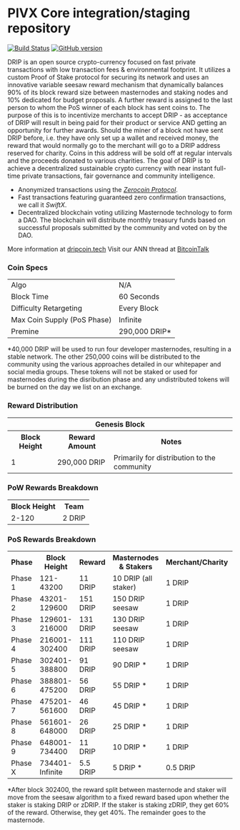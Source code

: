 PIVX Core integration/staging repository
=====================================

[![Build Status](https://travis-ci.org/DRIP-Project/DRIP.svg?branch=master)](https://travis-ci.org/DRIP-Project/DRIP) [![GitHub 
version](https://badge.fury.io/gh/DRIP-Project%2FDRIP.svg)](https://badge.fury.io/gh/DRIP-Project%2FDRIP) 

DRIP is an open source crypto-currency focused on fast private transactions with low transaction fees & environmental footprint.  It utilizes a custom Proof of Stake protocol for securing its network and uses an innovative variable seesaw reward mechanism that dynamically balances 90% of its block reward size between masternodes and staking nodes and 10% dedicated for budget proposals. A further reward is assigned to the last person to whom the PoS winner of each block has sent coins to. The purpose of this is to incentivize merchants to accept DRIP - as acceptance of DRIP will result in being paid for their product or service AND getting an opportunity for further awards. Should the miner of a block not have sent DRIP before, i.e. they have only set up a wallet and received money, the reward that would normally go to the merchant will go to a DRIP address reserved for charity. Coins in this address will be sold off at regular intervals and the proceeds donated to various charities.  The goal of DRIP is to achieve a decentralized sustainable crypto currency with near instant full-time private transactions, fair governance and community intelligence. 
- Anonymized transactions using the [_Zerocoin Protocol_](http://www.drip.tech/zdrip). 
- Fast transactions featuring guaranteed zero confirmation transactions, we call it _SwiftX_. 
- Decentralized blockchain voting utilizing Masternode technology to form a DAO. The blockchain will distribute monthly treasury funds based on successful proposals submitted by the community and voted on by the DAO. 

More information at [dripcoin.tech](http://www.dripcoin.tech) Visit our ANN thread at [BitcoinTalk](http://www.bitcointalk.org/index.php?topic=1262920)

### Coin Specs
<table> 
<tr><td>Algo</td><td>N/A</td></tr> 
  <tr><td>Block Time</td><td>60 Seconds</td></tr> 
  <tr><td>Difficulty Retargeting</td><td>Every Block</td></tr> 
  <tr><td>Max Coin Supply (PoS Phase)</td><td>Infinite</td></tr> 
  <tr><td>Premine</td><td>290,000 DRIP*</td></tr> 
</table> 

*40,000 DRIP will be used to run four developer masternodes, resulting in a stable network. The other 250,000 coins will be distributed to the community using the various approaches detailed in our whitepaper and social media groups. These tokens will not be staked or used for masternodes during the disribution phase and any undistributed tokens will be burned on the day we list on an exchange.

### Reward Distribution

<table> 
  <th colspan=4>Genesis Block</th> 
  <tr><th>Block Height</th><th>Reward Amount</th><th>Notes</th></tr> 
  <tr><td>1</td><td>290,000 DRIP</td><td>Primarily for distribution to the community</td></tr> 
</table>

### PoW Rewards Breakdown

<table> 
  <th>Block Height</th><th>Team</th></th> 
  <tr><td>2-120</td><td>2 DRIP</td></tr> 
</table>

### PoS Rewards Breakdown

<table> 
  <th>Phase</th><th>Block Height</th><th>Reward</th><th>Masternodes & Stakers</th><th>Merchant/Charity</th><th>Budget</th> 
  <tr><td>Phase 1</td><td>121-43200</td><td>11 DRIP</td><td>10 DRIP (all staker)</td><td>1 DRIP</td><td>10%</td></tr> 
  <tr><td>Phase 2</td><td>43201-129600</td><td>151 DRIP</td><td>150 DRIP seesaw</td><td>1 DRIP</td><td>10%</td></tr> 
  <tr><td>Phase 3</td><td>129601-216000</td><td>131 DRIP</td><td>130 DRIP seesaw</td><td>1 DRIP</td><td>10%</td></tr> 
  <tr><td>Phase 4</td><td>216001-302400</td><td>111 DRIP</td><td>110 DRIP seesaw</td><td>1 DRIP</td><td>10%</td></tr> 
  <tr><td>Phase 5</td><td>302401-388800</td><td>91 DRIP</td><td>90 DRIP *</td><td>1 DRIP</td><td>10%</td></tr> 
  <tr><td>Phase 6</td><td>388801-475200</td><td>56 DRIP</td><td>55 DRIP *</td><td>1 DRIP</td><td>10%</td></tr> 
  <tr><td>Phase 7</td><td>475201-561600</td><td>46 DRIP</td><td>45 DRIP *</td><td>1 DRIP</td><td>10%</td></tr> 
  <tr><td>Phase 8</td><td>561601-648000</td><td>26 DRIP</td><td>25 DRIP *</td><td>1 DRIP</td><td>10%</td></tr> 
  <tr><td>Phase 9</td><td>648001-734400</td><td>11 DRIP</td><td>10 DRIP *</td><td>1 DRIP</td><td>10%</td></tr> 
  <tr><td>Phase X</td><td>734401-Infinite</td><td>5.5 DRIP</td><td>5 DRIP *</td><td>0.5 DRIP</td><td>10%</td></tr> 
</table>

*After block 302400, the reward split between masternode and staker will move from the seesaw algorithm to a fixed reward based upon whether the staker is staking DRIP or zDRIP. If the staker is staking zDRIP, they get 60% of the reward. Otherwise, they get 40%. The remainder goes to the masternode.
